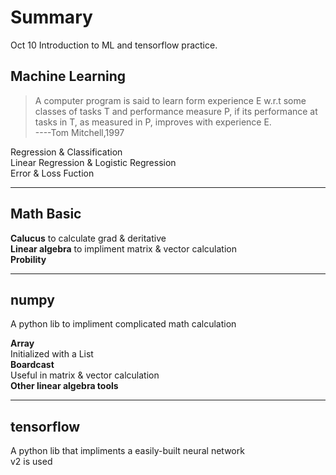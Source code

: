 # Summary 
Oct 10 Introduction to ML and tensorflow practice.
## Machine Learning
> A computer program is said to learn form experience E w.r.t some classes of tasks T and performance measure P, if its performance at tasks in T, as measured in P, improves with experience E.  
> ----Tom Mitchell,1997  

Regression & Classification  
Linear Regression & Logistic Regression  
Error & Loss Fuction
____
## Math Basic
**Calucus** to calculate grad & deritative  
**Linear algebra** to impliment matrix & vector calculation  
**Probility**
____
## numpy
A python lib to impliment complicated math calculation  

**Array**  
Initialized with a List  
**Boardcast**  
Useful in matrix & vector calculation  
**Other linear algebra tools** 
____
## tensorflow  
A python lib that impliments a easily-built neural network  
v2 is used